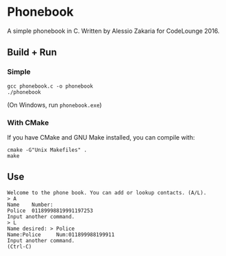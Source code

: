 # Phonebook

A simple phonebook in C. Written by Alessio Zakaria for CodeLounge 2016.

## Build + Run

### Simple

```
gcc phonebook.c -o phonebook
./phonebook
```

(On Windows, run `phonebook.exe`)

### With CMake

If you have CMake and GNU Make installed, you can compile with:

```
cmake -G"Unix Makefiles" .
make
```

## Use

```
Welcome to the phone book. You can add or lookup contacts. (A/L).
> A
Name    Number:
Police  01189998819991197253
Input another command.
> L
Name desired: > Police
Name:Police     Num:011899988199911
Input another command.
(Ctrl-C)
```
